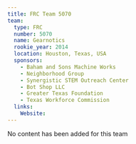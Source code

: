 ```yaml
---
title: FRC Team 5070
team:
  type: FRC
  number: 5070
  name: Gearnotics
  rookie_year: 2014
  location: Houston, Texas, USA
  sponsors:
    - Baham and Sons Machine Works
    - Neighborhood Group
    - Synergistic STEM Outreach Center
    - Bot Shop LLC
    - Greater Texas Foundation
    - Texas Workforce Commission
  links:
    Website: 
---
```

No content has been added for this team